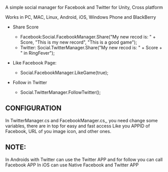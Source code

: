 A simple social manager for Facebook and Twitter for Unity, Cross platform

Works in PC, MAC, Linux, Android, iOS, Windows Phone and BlackBerry

- Share Score
  - Facebook:Social.FacebookManager.Share("My new recod is: " + Score, "This is my new record", "This is a good game");
  - Twitter: Social.TwitterManager.Share("My new recod is: " + Score + " in RingFever");
  
- Like Facebook Page:
  - Social.FacebookManager.LikeGame(true);
  
- Follow in Twitter
  - Social.TwitterManager.FollowTwitter();
  
CONFIGURATION
--------
  
In TwitterManager.cs and FacebookManager.cs,, you need change some variables, there are in top for easy and fast access
Like you APPID of Facebook, URL of you image icon, and other ones.

NOTE:
----
In Androids with Twitter can use the Twitter APP and for follow you can call Facebook APP
In iOS can use Native Facebook and Twitter APP
